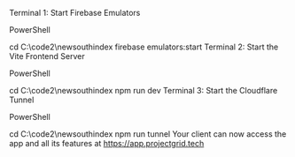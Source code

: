 Terminal 1: Start Firebase Emulators

PowerShell

cd C:\code2\newsouthindex
firebase emulators:start
Terminal 2: Start the Vite Frontend Server

PowerShell

cd C:\code2\newsouthindex
npm run dev
Terminal 3: Start the Cloudflare Tunnel

PowerShell

cd C:\code2\newsouthindex
npm run tunnel
Your client can now access the app and all its features at https://app.projectgrid.tech